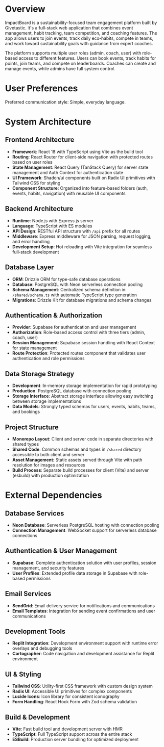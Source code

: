 # Overview

ImpactBoard is a sustainability-focused team engagement platform built by Givetastic. It's a full-stack web application that combines event management, habit tracking, team competition, and coaching features. The app allows users to join events, track daily eco-habits, compete in teams, and work toward sustainability goals with guidance from expert coaches.

The platform supports multiple user roles (admin, coach, user) with role-based access to different features. Users can book events, track habits for points, join teams, and compete on leaderboards. Coaches can create and manage events, while admins have full system control.

# User Preferences

Preferred communication style: Simple, everyday language.

# System Architecture

## Frontend Architecture
- **Framework**: React 18 with TypeScript using Vite as the build tool
- **Routing**: React Router for client-side navigation with protected routes based on user roles
- **State Management**: React Query (TanStack Query) for server state management and Auth Context for authentication state
- **UI Framework**: Shadcn/ui components built on Radix UI primitives with Tailwind CSS for styling
- **Component Structure**: Organized into feature-based folders (auth, events, habits, navigation) with reusable UI components

## Backend Architecture
- **Runtime**: Node.js with Express.js server
- **Language**: TypeScript with ES modules
- **API Design**: RESTful API structure with `/api` prefix for all routes
- **Middleware**: Express middleware for JSON parsing, request logging, and error handling
- **Development Setup**: Hot reloading with Vite integration for seamless full-stack development

## Database Layer
- **ORM**: Drizzle ORM for type-safe database operations
- **Database**: PostgreSQL with Neon serverless connection pooling
- **Schema Management**: Centralized schema definition in `/shared/schema.ts` with automatic TypeScript type generation
- **Migrations**: Drizzle Kit for database migrations and schema changes

## Authentication & Authorization
- **Provider**: Supabase for authentication and user management
- **Authorization**: Role-based access control with three tiers (admin, coach, user)
- **Session Management**: Supabase session handling with React Context for state management
- **Route Protection**: Protected routes component that validates user authentication and role permissions

## Data Storage Strategy
- **Development**: In-memory storage implementation for rapid prototyping
- **Production**: PostgreSQL database with connection pooling
- **Storage Interface**: Abstract storage interface allowing easy switching between storage implementations
- **Data Models**: Strongly typed schemas for users, events, habits, teams, and bookings

## Project Structure
- **Monorepo Layout**: Client and server code in separate directories with shared types
- **Shared Code**: Common schemas and types in `/shared` directory accessible to both client and server
- **Asset Management**: Static assets served through Vite with path resolution for images and resources
- **Build Process**: Separate build processes for client (Vite) and server (esbuild) with production optimization

# External Dependencies

## Database Services
- **Neon Database**: Serverless PostgreSQL hosting with connection pooling
- **Connection Management**: WebSocket support for serverless database connections

## Authentication & User Management
- **Supabase**: Complete authentication solution with user profiles, session management, and security features
- **User Profiles**: Extended profile data storage in Supabase with role-based permissions

## Email Services
- **SendGrid**: Email delivery service for notifications and communications
- **Email Templates**: Integration for sending event confirmations and user communications

## Development Tools
- **Replit Integration**: Development environment support with runtime error overlays and debugging tools
- **Cartographer**: Code navigation and development assistance for Replit environment

## UI & Styling
- **Tailwind CSS**: Utility-first CSS framework with custom design system
- **Radix UI**: Accessible UI primitives for complex components
- **Lucide Icons**: Icon library for consistent iconography
- **Form Handling**: React Hook Form with Zod schema validation

## Build & Development
- **Vite**: Fast build tool and development server with HMR
- **TypeScript**: Full TypeScript support across the entire stack
- **ESBuild**: Production server bundling for optimized deployment